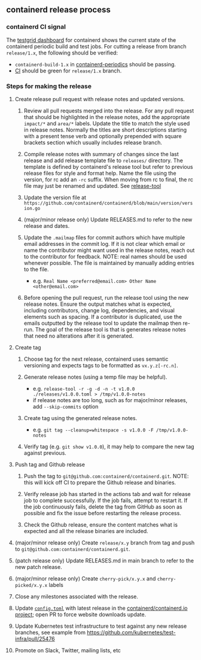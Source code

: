 ## containerd release process

### containerd CI signal
The [testgrid dashboard](https://testgrid.k8s.io/containerd-periodic) for containerd shows the current state of the
containerd periodic build and test jobs. For cutting a release from branch `release/1.x`, the following should be
verified:
- `containerd-build-1.x` in [containerd-periodics](https://testgrid.k8s.io/containerd-periodic) should be passing.
- [CI](https://github.com/containerd/containerd/actions/workflows/ci.yml) should be green for `release/1.x` branch.

### Steps for making the release

1. Create release pull request with release notes and updated versions.

   1. Review all pull requests merged into the release. For any pull request
      that should be highlighted in the release notes, add the appropriate
      `impact/*` and `area/*` labels. Update the title to match the style used
      in release notes. Normally the titles are short descriptions starting with
      a present tense verb and optionally prepended with square brackets section
      which usually includes release branch.

   2. Compile release notes with summary of changes since the last release and
      add release template file to `releases/` directory. The template is defined
      by containerd's release tool but refer to previous release files for style
      and format help. Name the file using the version, for rc add an `-rc` suffix.
      When moving from rc to final, the rc file may just be renamed and updated.
      See [release-tool](https://github.com/containerd/release-tool)

   3. Update the version file at `https://github.com/containerd/containerd/blob/main/version/version.go`

   4. (major/minor release only) Update RELEASES.md to refer to the new release and dates.

   5. Update the `.mailmap` files for commit authors which have multiple email addresses in the commit log.
      If it is not clear which email or name the contributor might want used in the release notes, reach
      out to the contributor for feedback. NOTE: real names should be used whenever possible. The file is
      maintained by manually adding entries to the file.
      - e.g. `Real Name <preferred@email.com> Other Name <other@email.com>`

   6. Before opening the pull request, run the release tool using the new release notes.
      Ensure the output matches what is expected, including contributors, change log,
      dependencies, and visual elements such as spacing. If a contributor is duplicated,
      use the emails outputted by the release tool to update the mailmap then re-run. The
      goal of the release tool is that is generates release notes that need no
      alterations after it is generated.

2. Create tag

   1. Choose tag for the next release, containerd uses semantic versioning and
      expects tags to be formatted as `vx.y.z[-rc.n]`.

   2. Generate release notes (using a temp file may be helpful).
      - e.g. `release-tool -r -g -d -n -t v1.0.0 ./releases/v1.0.0.toml > /tmp/v1.0.0-notes`
      - if release notes are too long, such as for major/minor releases, add `--skip-commits` option

   3. Create tag using the generated release notes.
      - e.g. `git tag --cleanup=whitespace -s v1.0.0 -F /tmp/v1.0.0-notes`

   4. Verify tag (e.g. `git show v1.0.0`), it may help to compare the new tag against previous.

3. Push tag and Github release

   1. Push the tag to `git@github.com:containerd/containerd.git`.
      NOTE: this will kick off CI to prepare the Github release and binaries.

   2. Verify release job has started in the actions tab and wait for release job to complete
      successfully. If the job fails, attempt to restart it. If the job continuously fails,
      delete the tag from GitHub as soon as possible and fix the issue before restarting the
      release process.

   3. Check the Github release, ensure the content matches what is expected and all the
      release binaries are included.

4. (major/minor release only) Create `release/x.y` branch from tag and push to `git@github.com:containerd/containerd.git`.

5. (patch release only) Update RELEASES.md in main branch to refer to the new patch release.

6. (major/minor release only) Create `cherry-pick/x.y.x` and `cherry-picked/x.y.x` labels

7. Close any milestones associated with the release.

8. Update [`config.toml`](https://github.com/containerd/containerd.io/blob/f827d53826a426cb48f24cc08e43cc8722ad6d01/config.toml#L35) with latest release in the [containerd/containerd.io project](https://github.com/containerd/containerd.io); open PR to
   force website downloads update.

9. Update Kubernetes test infrastructure to test against any new release branches, see example from https://github.com/kubernetes/test-infra/pull/25476

10. Promote on Slack, Twitter, mailing lists, etc

